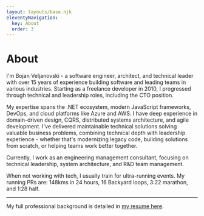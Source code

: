 ```yaml
---
layout: layouts/base.njk
eleventyNavigation:
  key: About
  order: 3
---
```

# About

I'm Bojan Veljanovski - a software engineer, architect, and technical leader with over 15 years of experience building software and leading teams in various industries. Starting as a freelance developer in 2010, I progressed through technical and leadership roles, including the CTO position.

My expertise spans the .NET ecosystem, modern JavaScript frameworks, DevOps, and cloud platforms like Azure and AWS. I have deep experience in domain-driven design, CQRS, distributed systems architecture, and agile development. I've delivered maintainable technical solutions solving valuable business problems, combining technical depth with leadership experience - whether that's modernizing legacy code, building solutions from scratch, or helping teams work better together.

Currently, I work as an engineering management consultant, focusing on technical leadership, system architecture, and R&D team management.

When not working with tech, I usually train for ultra-running events. My running PRs are: 148kms in 24 hours, 16 Backyard loops, 3:22 marathon, and 1:28 half.

---

My full professional background is detailed in [my resume here](/resume/).
